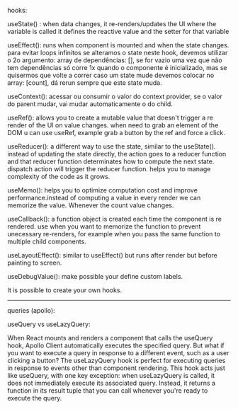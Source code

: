 hooks:


useState() : when data changes, it re-renders/updates the UI where the variable is called
it defines the reactive value and the setter for that variable
     
useEffect(): runs when component is mounted and when the state changes.
para evitar loops infinitos se alteramos o state neste hook, devemos utilizar o 2o argumento: array de dependências: [], se for vazio uma vez que não tem dependências só corre 1x quando o componente é inicializado, mas se quisermos que volte a correr caso um state mude devemos colocar no array: [count], dá rerun sempre que este state muda.

useContext(): acessar ou consumir o valor do context provider, se o valor do parent mudar, vai mudar automaticamente o do child.

useRef(): allows you to create a mutable value that doesn't trigger a re render of the UI on value changes.
when need to grab an element of the DOM u can use useRef, example grab a button by the ref and force a click.

useReducer(): a different way to use the state, similar to the useState(). instead of updating the state directly, the action goes to a reducer function and that reducer function determinates how to compute the next state.
dispatch action will trigger the reducer function.
helps you to manage complexity of the code as it grows.

useMemo(): helps you to optimize computation cost and improve performance.instead of computing a value in every render we can memorize the value. Whenever the count value changes.

useCallback(): a function object is created each time the component is re rendered. use when you want to memorize the function to prevent unecessary re-renders, for example when you pass the same function to multiple child components.

useLayoutEffect(): similar to useEffect() but runs after render but before painting to screen.

useDebugValue(): make possible your define custom labels.

It is possible to create your own hooks.

-------

queries (apollo):

useQuery vs useLazyQuery:

When React mounts and renders a component that calls the useQuery hook, Apollo Client automatically executes the specified query. But what if you want to execute a query in response to a different event, such as a user clicking a button? The useLazyQuery hook is perfect for executing queries in response to events other than component rendering. This hook acts just like useQuery, with one key exception: when useLazyQuery is called, it does not immediately execute its associated query. Instead, it returns a function in its result tuple that you can call whenever you're ready to execute the query.

